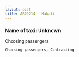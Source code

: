 ```yaml
---
layout: post
title: ABG9214 - Makati
---
```


### Name of taxi: Unknown

Choosing passengers

```Choosing passengers, Contracting```
